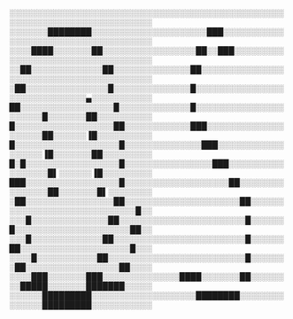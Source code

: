 ░░░░░░░░░░░░░░░░░░░░░░░░░░░░░░░░░░░░░░░░░░░░░░░░░░░░░░░░░░░░░░░░░░░░░░░░░░░░
░░░░░░░████████░░░░░░░░░░░░░░░░░░░░░███░░░░░░░░░░░░░░░░░░░░░░░░░░░░░░░░░░░░░
░░░░████░░░░░░░██░░░░░░░░░░░░░░░░░██░░███░░░░░░░░░░░░░░░░░░░░░░░░░░░░░░░░░░░
░░██░░░░░░░░░░░░░██░░░░░░░░░░░░░░██░░░░░░░░░░░░░░░░░░░░░░░░░░░░░░░░░░░░░░░░░
░██░░░░░░░░░░░░░░░█░░░░░░░░░░░░░░█░░░░░░░░░░░░░░░░░░░░░░░░░░░░░░▄░░░░░░░░░░░
██░░░░░░░░░░░░░░░░░█░░░░░░░░░░░░░█░░░░░░░░░░░░░░░░░░░░░░█░░░░░░░██░░░░░░░░░░
█░░░░░░░░░░░░░░░░░░██░░░░░░░░░░░░███░░░░░░░░░░░░░░░░░░░░██░░░░░░▐█░░░░░░░░░░
█░░░░░░░░░░░░░░░░░░░█░░░░░░░░░░░░░░███░░░░░░░░░░░░░░░░░░▐█░░░░░░░██░░░░░░░░░
█░█░░░░░░░░░░░░░░░░░█░░░░░░░░░░░░░░░░███░░░░░░░░░░░░░░░░░█▌░░░░░░▐█░░░░░░░░░
███░░░░░░░░░░░░░░░░░█░░░░░░░░░░░░░░░░░░░██░░░░░░░░░░░░░░░██░░░░░░░█▌░░░░░░░░
░██░░░░░░░░░░░░░░░░██░░░░░░░░░░░░░░░░░░░░░██░░░░░░░░░░░░░░░░░░░░░░░░░░░░░█░░
░░░█░░░░░░░░░░░░░░██░░░░░░░░░░░░░░░░░░░░░░░█░░░░░░█░░░░░░░░░░░░░░░░░░░░░██░░
░░░█░░░░░░░░░░░░░██░░░░░░░░░░░░░░░░░░░░░░░░█░░░░░░██░░░░░░░░░░░░░░░░░░░░█░░░
░░░░█░░░░░░░░░░░██░░░░░░░░░░░░░░░░░░░░░░░░░█░░░░░░░██░░░░░░░░░░░░░░░░░██░░░░
░░░░███░░░░░░░███░░░░░░░░░░░░░░████░░░░░░░██░░░░░░░░█████░░░░░░░███████░░░░░
░░░░░░█████████░░░░░░░░░░░░░░░░░░░████████░░░░░░░░░░░░░░█████████░░░░░░░░░░░
